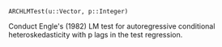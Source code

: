 ```
ARCHLMTest(u::Vector, p::Integer)
```

Conduct Engle's (1982) LM test for autoregressive conditional heteroskedasticity with p lags in the test regression.
